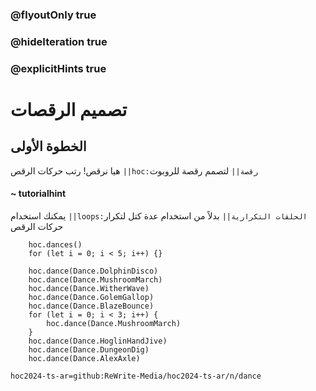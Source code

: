 ### @flyoutOnly true
### @hideIteration true
### @explicitHints true

# تصميم الرقصات

## الخطوة الأولى
هيا نرقص! رتب حركات الرقص ``||hoc:رقصة||`` لتصمم رقصة للروبوت

#### ~ tutorialhint
يمكنك استخدام ``||loops:الحلقات التكرارية||`` بدلاً من استخدام عدة كتل لتكرار حركات الرقص

```ghost
    hoc.dances()
    for (let i = 0; i < 5; i++) {}
```
```template
    hoc.dance(Dance.DolphinDisco)
    hoc.dance(Dance.MushroomMarch)
    hoc.dance(Dance.WitherWave)
    hoc.dance(Dance.GolemGallop)
    hoc.dance(Dance.BlazeBounce)
    for (let i = 0; i < 3; i++) {
        hoc.dance(Dance.MushroomMarch)
    }
    hoc.dance(Dance.HoglinHandJive)
    hoc.dance(Dance.DungeonDig)
    hoc.dance(Dance.AlexAxle)
```

```package
hoc2024-ts-ar=github:ReWrite-Media/hoc2024-ts-ar/n/dance
```